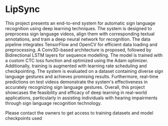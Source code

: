 # LipSync
This project presents an end-to-end system for automatic sign language recognition using deep learning techniques. The system is designed to preprocess sign language videos, align them with corresponding textual annotations, and train a deep neural network for recognition. The data pipeline integrates TensorFlow and OpenCV for efficient data loading and preprocessing. A Conv3D-based architecture is proposed, followed by Bidirectional LSTM layers for sequence modelling. The model is trained with a custom CTC loss function and optimized using the Adam optimizer. Additionally, training is augmented with learning rate scheduling and checkpointing. The system is evaluated on a dataset containing diverse sign language gestures and achieves promising results. Furthermore, real-time predictions on test videos demonstrate the system's effectiveness in accurately recognizing sign language gestures. Overall, this project showcases the feasibility and efficacy of deep learning in real-world applications, particularly in assisting individuals with hearing impairments through sign language recognition technology.

Please contact the owners to get access to training datasets and model checkpoints used
